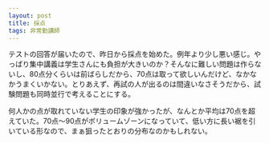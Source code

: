 ```yaml
---
layout: post
title: 採点
tags: 非常勤講師
---
```


テストの回答が届いたので、昨日から採点を始めた。例年より少し悪い感じ。やっぱり集中講義は学生さんにも負担が大きいのか？そんなに難しい問題は作らないし、80点分くらいは前ばらしだから、70点は取って欲しいんだけど、なかなかうまくいかない。とりあえず、再試の人が出るのは間違いなさそうだから、試験問題も同時並行で考えることにする。

何人かの点が取れていない学生の印象が強かったが、なんとか平均は70点を超えていた。70点～90点がボリュームゾーンになっていて、低い方に長い裾を引いている形なので、まぁ狙ったとおりの分布なのかもしれない。